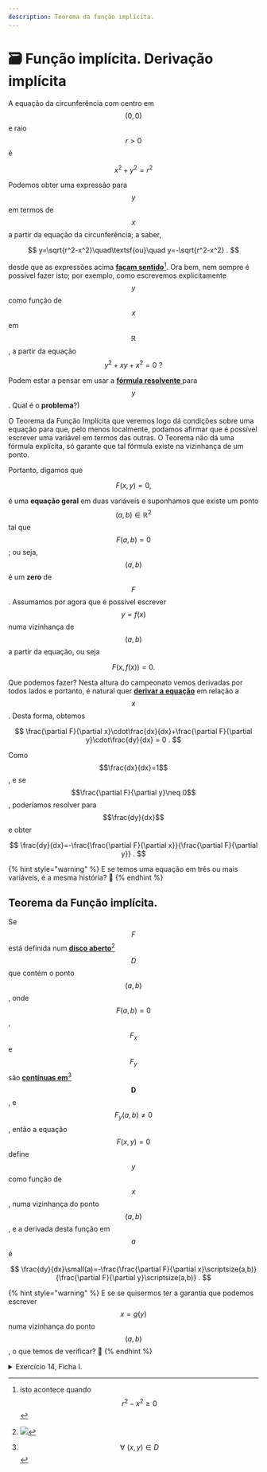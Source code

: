 ```yaml
---
description: Teorema da função implícita.
---
```


# 🗃️ Função implícita. Derivação implícita

A equação da circunferência com centro em $$(0,0)$$ e raio $$r>0$$ é&#x20;

$$
x^2+y^2=r^2
$$

Podemos obter uma expressão para $$y$$ em termos de $$x$$ a partir da equação da circunferência; a saber,&#x20;

$$
y=\sqrt{r^2-x^2}\quad\textsf{ou}\quad y=-\sqrt{r^2-x^2} .
$$

desde que as expressões acima [**façam sentido**](#user-content-fn-1)[^1]. Ora bem, nem sempre é possível fazer isto; por exemplo, como escrevemos explicitamente $$y$$ como função de $$x$$ em $$\mathbb{R}$$, a partir da equação $$y^2+xy+x^2=0\,\, ?$$

Podem estar a pensar em usar a [**fórmula resolvente** ](https://pt.wikipedia.org/wiki/Equa%C3%A7%C3%A3o_quadr%C3%A1tica)para $$y$$. Qual é o **problema**?)

O Teorema da Função Implícita que veremos logo dá condições sobre uma equação para que, pelo menos localmente, podamos afirmar que é possível escrever uma variável em termos das outras. O Teorema não dá uma fórmula explícita, só garante que tal fórmula existe na vizinhança de um ponto.

Portanto, digamos que&#x20;

$$
F(x,y)=0 ,
$$

é uma **equação geral** em duas variáveis e suponhamos que existe um ponto $$(a,b)\in\mathbb{R}^2$$ tal que $$F(a,b)=0$$; ou seja, $$(a,b)$$ é um **zero** de $$F$$. Assumamos por agora que é possível escrever $$y=f(x)$$ numa vizinhança de $$(a,b)$$ a partir da equação, ou seja

$$
F\big(x,f(x)\big)=0 .
$$

Que podemos fazer? Nesta altura do campeonato vemos derivadas por todos lados e portanto, é natural quer [**derivar a equação**](derivada-da-funcao-composta..md) em relação a $$x$$. Desta forma, obtemos

$$
\frac{\partial F}{\partial x}\cdot\frac{dx}{dx}+\frac{\partial F}{\partial y}\cdot\frac{dy}{dx} = 0 .
$$

Como $$\frac{dx}{dx}=1$$, e se $$\frac{\partial F}{\partial y}\neq 0$$, poderíamos resolver para $$\frac{dy}{dx}$$  e obter&#x20;

$$
\frac{dy}{dx}=-\frac{\frac{\partial F}{\partial x}}{\frac{\partial F}{\partial y}} .
$$

{% hint style="warning" %}
E se temos uma equação em três ou mais variáveis, é a mesma história? :thinking:
{% endhint %}

## Teorema da Função implícita.

Se $$F$$ está definida num [**disco aberto**](#user-content-fn-2)[^2] $$D$$ que contém o ponto $$(a,b)$$, onde $$F(a,b)=0$$, $$F_x$$ e $$F_y$$ são [**contínuas em**](#user-content-fn-3)[^3] $$\bm{D}$$, e $$F_y(a,b)\neq 0$$, então a equação $$F(x,y)=0$$ define $$y$$ como função de $$x$$, numa vizinhança do ponto $$(a,b)$$, e a derivada desta função em $$a$$ é&#x20;

$$
\frac{dy}{dx}\small(a)=-\frac{\frac{\partial F}{\partial x}\scriptsize(a,b)}{\frac{\partial F}{\partial y}\scriptsize(a,b)} .
$$

{% hint style="warning" %}
E se se quisermos ter a garantia que podemos escrever $$x=g(y)$$ numa vizinhança do ponto $$(a,b)$$, o que temos de verificar? :thinking:
{% endhint %}

<details>

<summary>Exercício 14, Ficha I.</summary>

Considere a equação $$xy^2-x^2y+2=0$$.

a) Verifique que a equação define $$x=f(y)$$ na vizinhança do ponto $$P(2,1)$$.

b) Calcule $$\frac{dx}{dy}{\scriptsize(1)}$$.

***

a, b) Definimos primeiro a função $$F(x,y)=xy^2-x^2y+2$$. Verificamos que o ponto $$P(2,1)$$ é um zero de $$F(x,y)$$. Com efeito, temos que $$F(2,1)=2(1)^2-(2)^21+2=0$$. Agora, como queremos saber se podemos escrever $$x$$ em termos de $$y$$ perto de $$P(2,1)$$, calculamos $$\frac{\partial F}{\partial x}\scriptsize(2,1)$$, atenção  que esta derivada parcial é em relação à variável que queremos que sea a variável **dependente.** Desta forma, temos

&#x20;                 $$\dfrac{\partial F}{\partial x}(x,y) = y^2-2xy\qquad\Rightarrow\qquad \dfrac{\partial F}{\partial x}(2,1) = 1^2-2(2)1=-3$$.

Isto é uma **boa notícia!** :clap:, pois sendo que $$F$$ é um polinómio (e portanto $$F_x$$ e $$F_y$$ são contínuas em qualquer disco aberto em $$\mathbb{R}^2$$), o ponto $$P(2,1)$$ é um zero de $$F$$, e, como acabamos de verificar, $$F_x(2,1)\neq 0$$; então temos **todas as condições** que garantem que podemos escrever $$x=f(y)$$ numa vizinhança de $$(2,1)$$, pelo [Teorema da Função Implícita](funcao-implicita.-derivacao-implicita.md#teorema-da-funcao-implicita). Por último, temos também que

&#x20;                  $$\dfrac{dx}{dy}(1) = -\dfrac{F_y(2,1)}{F_x(2,1)} = -\dfrac{2xy-x^2}{y^2-2xy}\Bigg|_{(2,1)} = -\dfrac{0}{-3} = 0 .$$

</details>

[^1]: isto acontece quando $$r^2-x^2\ge 0$$

[^2]: ![](<.gitbook/assets/Captura de ecrã 2024-02-22, às 13.22.06.png>)

[^3]: $$\forall\,\,(x,y)\in D$$
